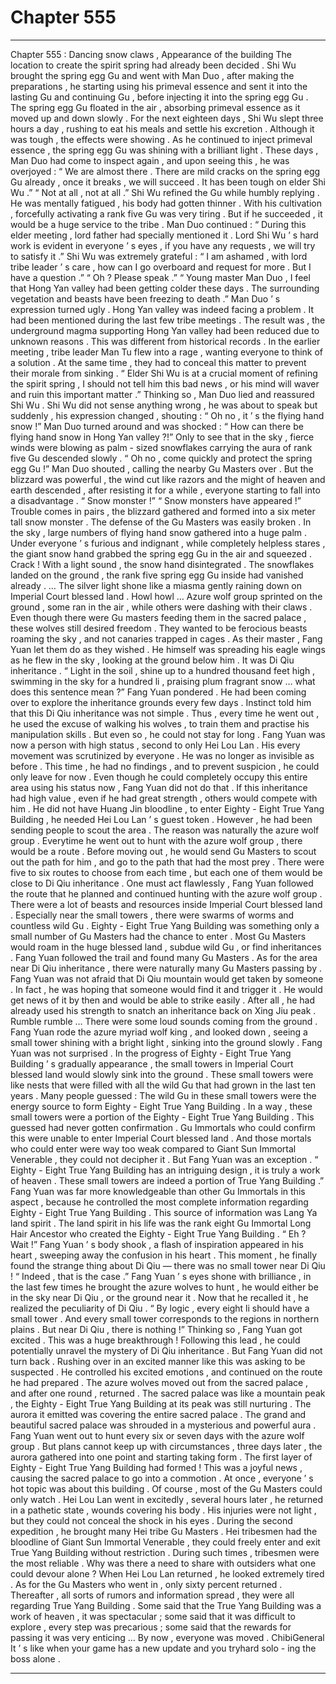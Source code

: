 
# Chapter 555


---

Chapter 555 : Dancing snow claws , Appearance of the building
The location to create the spirit spring had already been decided .
Shi Wu brought the spring egg Gu and went with Man Duo , after making the preparations , he starting using his primeval essence and sent it into the lasting Gu and continuing Gu , before injecting it into the spring egg Gu .
The spring egg Gu floated in the air , absorbing primeval essence as it moved up and down slowly .
For the next eighteen days , Shi Wu slept three hours a day , rushing to eat his meals and settle his excretion . Although it was tough , the effects were showing .
As he continued to inject primeval essence , the spring egg Gu was shining with a brilliant light .
These days , Man Duo had come to inspect again , and upon seeing this , he was overjoyed : “ We are almost there . There are mild cracks on the spring egg Gu already , once it breaks , we will succeed . It has been tough on elder Shi Wu .”
“ Not at all , not at all .” Shi Wu refined the Gu while humbly replying .
He was mentally fatigued , his body had gotten thinner . With his cultivation , forcefully activating a rank five Gu was very tiring . But if he succeeded , it would be a huge service to the tribe .
Man Duo continued : “ During this elder meeting , lord father had specially mentioned it . Lord Shi Wu ’ s hard work is evident in everyone ’ s eyes , if you have any requests , we will try to satisfy it .”
Shi Wu was extremely grateful : “ I am ashamed , with lord tribe leader ’ s care , how can I go overboard and request for more . But I have a question .”
“ Oh ? Please speak .”
“ Young master Man Duo , I feel that Hong Yan valley had been getting colder these days . The surrounding vegetation and beasts have been freezing to death .”
Man Duo ’ s expression turned ugly . Hong Yan valley was indeed facing a problem . It had been mentioned during the last few tribe meetings . The result was , the underground magma supporting Hong Yan valley had been reduced due to unknown reasons .
This was different from historical records .
In the earlier meeting , tribe leader Man Tu flew into a rage , wanting everyone to think of a solution . At the same time , they had to conceal this matter to prevent their morale from sinking .
“ Elder Shi Wu is at a crucial moment of refining the spirit spring , I should not tell him this bad news , or his mind will waver and ruin this important matter .”
Thinking so , Man Duo lied and reassured Shi Wu .
Shi Wu did not sense anything wrong , he was about to speak but suddenly , his expression changed , shouting : “ Oh no , it ’ s the flying hand snow !”
Man Duo turned around and was shocked : “ How can there be flying hand snow in Hong Yan valley ?!”
Only to see that in the sky , fierce winds were blowing as palm - sized snowflakes carrying the aura of rank five Gu descended slowly .
“ Oh no , come quickly and protect the spring egg Gu !” Man Duo shouted , calling the nearby Gu Masters over .
But the blizzard was powerful , the wind cut like razors and the might of heaven and earth descended , after resisting it for a while , everyone starting to fall into a disadvantage .
“ Snow monster !”
“ Snow monsters have appeared !”
Trouble comes in pairs , the blizzard gathered and formed into a six meter tall snow monster .
The defense of the Gu Masters was easily broken . In the sky , large numbers of flying hand snow gathered into a huge palm . Under everyone ’ s furious and indignant , while completely helpless stares , the giant snow hand grabbed the spring egg Gu in the air and squeezed .
Crack !
With a light sound , the snow hand disintegrated .
The snowflakes landed on the ground , the rank five spring egg Gu inside had vanished already .
…
The silver light shone like a miasma gently raining down on Imperial Court blessed land .
Howl howl …
Azure wolf group sprinted on the ground , some ran in the air , while others were dashing with their claws .
Even though there were Gu masters feeding them in the sacred palace , these wolves still desired freedom . They wanted to be ferocious beasts roaming the sky , and not canaries trapped in cages .
As their master , Fang Yuan let them do as they wished . He himself was spreading his eagle wings as he flew in the sky , looking at the ground below him .
It was Di Qiu inheritance .
“ Light in the soil , shine up to a hundred thousand feet high , swimming in the sky for a hundred li , praising plum fragrant snow … what does this sentence mean ?” Fang Yuan pondered .
He had been coming over to explore the inheritance grounds every few days .
Instinct told him that this Di Qiu inheritance was not simple .
Thus , every time he went out , he used the excuse of walking his wolves , to train them and practise his manipulation skills .
But even so , he could not stay for long .
Fang Yuan was now a person with high status , second to only Hei Lou Lan . His every movement was scrutinized by everyone . He was no longer as invisible as before .
This time , he had no findings , and to prevent suspicion , he could only leave for now .
Even though he could completely occupy this entire area using his status now , Fang Yuan did not do that .
If this inheritance had high value , even if he had great strength , others would compete with him .
He did not have Huang Jin bloodline , to enter Eighty - Eight True Yang Building , he needed Hei Lou Lan ’ s guest token .
However , he had been sending people to scout the area .
The reason was naturally the azure wolf group .
Everytime he went out to hunt with the azure wolf group , there would be a route . Before moving out , he would send Gu Masters to scout out the path for him , and go to the path that had the most prey .
There were five to six routes to choose from each time , but each one of them would be close to Di Qiu inheritance .
One must act flawlessly , Fang Yuan followed the route that he planned and continued hunting with the azure wolf group .
There were a lot of beasts and resources inside Imperial Court blessed land . Especially near the small towers , there were swarms of worms and countless wild Gu .
Eighty - Eight True Yang Building was something only a small number of Gu Masters had the chance to enter . Most Gu Masters would roam in the huge blessed land , subdue wild Gu , or find inheritances .
Fang Yuan followed the trail and found many Gu Masters .
As for the area near Di Qiu inheritance , there were naturally many Gu Masters passing by .
Fang Yuan was not afraid that Di Qiu mountain would get taken by someone . In fact , he was hoping that someone would find it and trigger it . He would get news of it by then and would be able to strike easily .
After all , he had already used his strength to snatch an inheritance back on Xing Jiu peak .
Rumble rumble …
There were some loud sounds coming from the ground .
Fang Yuan rode the azure myriad wolf king , and looked down , seeing a small tower shining with a bright light , sinking into the ground slowly .
Fang Yuan was not surprised .
In the progress of Eighty - Eight True Yang Building ’ s gradually appearance , the small towers in Imperial Court blessed land would slowly sink into the ground .
These small towers were like nests that were filled with all the wild Gu that had grown in the last ten years .
Many people guessed : The wild Gu in these small towers were the energy source to form Eighty - Eight True Yang Building . In a way , these small towers were a portion of the Eighty - Eight True Yang Building .
This guessed had never gotten confirmation .
Gu Immortals who could confirm this were unable to enter Imperial Court blessed land . And those mortals who could enter were way too weak compared to Giant Sun Immortal Venerable , they could not decipher it .
But Fang Yuan was an exception .
“ Eighty - Eight True Yang Building has an intriguing design , it is truly a work of heaven . These small towers are indeed a portion of True Yang Building .” Fang Yuan was far more knowledgeable than other Gu Immortals in this aspect , because he controlled the most complete information regarding Eighty - Eight True Yang Building .
This source of information was Lang Ya land spirit . The land spirit in his life was the rank eight Gu Immortal Long Hair Ancestor who created the Eighty - Eight True Yang Building .
“ Eh ? Wait !” Fang Yuan ’ s body shook , a flash of inspiration appeared in his heart , sweeping away the confusion in his heart .
This moment , he finally found the strange thing about Di Qiu — there was no small tower near Di Qiu !
“ Indeed , that is the case .” Fang Yuan ’ s eyes shone with brilliance , in the last few times he brought the azure wolves to hunt , he would either be in the sky near Di Qiu , or the ground near it .
Now that he recalled it , he realized the peculiarity of Di Qiu .
“ By logic , every eight li should have a small tower . And every small tower corresponds to the regions in northern plains . But near Di Qiu , there is nothing !”
Thinking so , Fang Yuan got excited .
This was a huge breakthrough !
Following this lead , he could potentially unravel the mystery of Di Qiu inheritance .
But Fang Yuan did not turn back .
Rushing over in an excited manner like this was asking to be suspected .
He controlled his excited emotions , and continued on the route he had prepared . The azure wolves moved out from the sacred palace , and after one round , returned .
The sacred palace was like a mountain peak , the Eighty - Eight True Yang Building at its peak was still nurturing . The aurora it emitted was covering the entire sacred palace . The grand and beautiful sacred palace was shrouded in a mysterious and powerful aura .
Fang Yuan went out to hunt every six or seven days with the azure wolf group .
But plans cannot keep up with circumstances , three days later , the aurora gathered into one point and starting taking form .
The first layer of Eighty - Eight True Yang Building had formed !
This was a joyful news , causing the sacred palace to go into a commotion . At once , everyone ’ s hot topic was about this building .
Of course , most of the Gu Masters could only watch .
Hei Lou Lan went in excitedly , several hours later , he returned in a pathetic state , wounds covering his body .
His injuries were not light , but they could not conceal the shock in his eyes .
During the second expedition , he brought many Hei tribe Gu Masters .
Hei tribesmen had the bloodline of Giant Sun Immortal Venerable , they could freely enter and exit True Yang Building without restriction .
During such times , tribesmen were the most reliable . Why was there a need to share with outsiders what one could devour alone ?
When Hei Lou Lan returned , he looked extremely tired . As for the Gu Masters who went in , only sixty percent returned .
Thereafter , all sorts of rumors and information spread , they were all regarding True Yang Building .
Some said that the True Yang Building was a work of heaven , it was spectacular ; some said that it was difficult to explore , every step was precarious ; some said that the rewards for passing it was very enticing …
By now , everyone was moved .
ChibiGeneral It ’ s like when your game has a new update and you tryhard solo - ing the boss alone .

---

